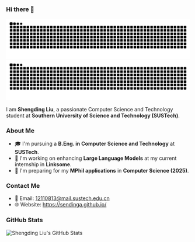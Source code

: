 ### Hi there 👋

![light](https://github.com/SendingA/SendingA/blob/output/github-contribution-grid-snake.svg#gh-light-mode-only)
![dark](https://github.com/SendingA/SendingA/blob/output/github-contribution-grid-snake-dark.svg#gh-dark-mode-only)

I am **Shengding Liu**, a passionate Computer Science and Technology student at **Southern University of Science and Technology (SUSTech)**.

### About Me

- 🎓 I'm pursuing a **B.Eng. in Computer Science and Technology** at **SUSTech**.
- 🌱 I'm working on enhancing **Large Language Models** at my current internship in **Linksome**.
- 🎯 I'm preparing for my **MPhil applications** in **Computer Science (2025)**.

### Contact Me

- 📧 Email: [12110813@mail.sustech.edu.cn](mailto:12110813@mail.sustech.edu.cn)
- 🌐 Website: https://sendinga.github.io/

### GitHub Stats

![Shengding Liu's GitHub Stats](https://github-readme-stats.vercel.app/api?username=it-bill&show_icons=true&count_private=true&theme=radical)